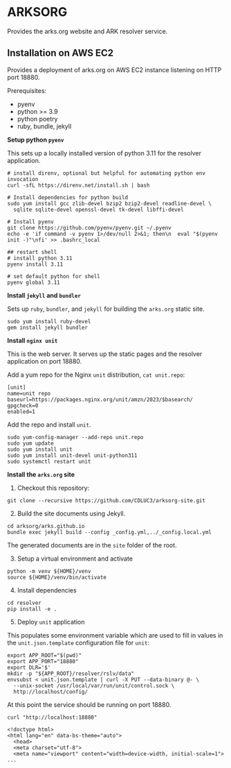 # ARKSORG

Provides the arks.org website and ARK resolver service.

## Installation on AWS EC2

Provides a deployment of arks.org on AWS EC2 instance listening on HTTP port 18880.

Prerequisites:
- pyenv
- python >= 3.9
- python poetry
- ruby, bundle, jekyll

**Setup python `pyenv`**

This sets up a locally installed version of python 3.11 for the resolver application.

```
# install direnv, optional but helpful for automating python env invocation
curl -sfL https://direnv.net/install.sh | bash

# Install dependencies for python build
sudo yum install gcc zlib-devel bzip2 bzip2-devel readline-devel \
  sqlite sqlite-devel openssl-devel tk-devel libffi-devel

# Install pyenv
git clone https://github.com/pyenv/pyenv.git ~/.pyenv
echo -e 'if command -v pyenv 1>/dev/null 2>&1; then\n  eval "$(pyenv init -)"\nfi' >> .bashrc_local

## restart shell
# install python 3.11
pyenv install 3.11

# set default python for shell
pyenv global 3.11
```

**Install `jekyll` and `bundler`**

Sets up `ruby`, `bundler`, and `jekyll` for building the `arks.org` static site.

```
sudo yum install ruby-devel
gem install jekyll bundler
```

**Install `nginx unit`**

This is the web server. It serves up the static pages and the resolver application on port 18880.

Add a yum repo for the Nginx `unit` distribution, `cat unit.repo`:
```
[unit]
name=unit repo
baseurl=https://packages.nginx.org/unit/amzn/2023/$basearch/
gpgcheck=0
enabled=1
```

Add the repo and install `unit`.
```
sudo yum-config-manager --add-repo unit.repo
sudo yum update
sudo yum install unit
sudo yum install unit-devel unit-python311
sudo systemctl restart unit
```

**Install the `arks.org` site**

1. Checkout this repository:
```
git clone --recursive https://github.com/CDLUC3/arksorg-site.git
```

2. Build the site documents using Jekyll. 
```
cd arksorg/arks.github.io
bundle exec jekyll build --config _config.yml,../_config.local.yml
```

The generated documents are in the `site` folder of the root.


3. Setup a virtual environment and activate
```
python -m venv ${HOME}/venv
source ${HOME}/venv/bin/activate
```

4. Install dependencies
```
cd resolver
pip install -e .
```

5. Deploy `unit` application

This populates some environment variable which are used to fill in values in the `unit.json.template`
configuration file for `unit`:

```
export APP_ROOT="$(pwd)"
export APP_PORT="18880"
export DLR='$'
mkdir -p "${APP_ROOT}/resolver/rslv/data"
envsubst < unit.json.template | curl -X PUT --data-binary @- \
  --unix-socket /usr/local/var/run/unit/control.sock \
  http://localhost/config/
```

At this point the service should be running on port 18880.

```
curl "http://localhost:18880"

<!doctype html>
<html lang="en" data-bs-theme="auto">
  <head>
  <meta charset="utf-8">
  <meta name="viewport" content="width=device-width, initial-scale=1">
...
```

